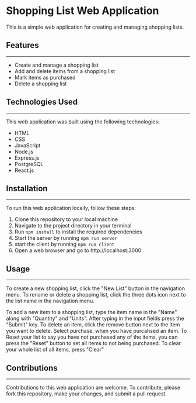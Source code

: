 # Shopping List Web Application

This is a simple web application for creating and managing shopping lists.

## Features
___
- Create and manage a shopping list
- Add and delete items from a shopping list
- Mark items as purchased
- Delete a shopping list

## Technologies Used
___
This web application was built using the following technologies:

- HTML
- CSS
- JavaScript
- Node.js
- Express.js
- PostgreSQL
- React.js

## Installation
___
To run this web application locally, follow these steps:

1. Clone this repository to your local machine
2. Navigate to the project directory in your terminal
3. Run `npm install` to install the required dependencies
4. Start the server by running `npm run server`
5. start the client by running `npm run client`
6. Open a web browser and go to http://localhost:3000

## Usage
___
To create a new shopping list, click the "New List" button in the navigation menu. To rename or delete a shopping list, click the three dots icon next to the list name in the navigation menu.

To add a new item to a shopping list, type the item name in the "Name" along with "Quantity" and "Units". After typing in the input fields press the "Submit" key. To delete an item, click the remove button next to the item you want to delete. Select purchase, when you have purcahsed an item. To Reset your list to say you have not purchased any of the items, you can press the "Reset" button to set all items to not being purchased. To clear your whole list of all items, press "Clear"



## Contributions
___
Contributions to this web application are welcome. To contribute, please fork this repository, make your changes, and submit a pull request.
